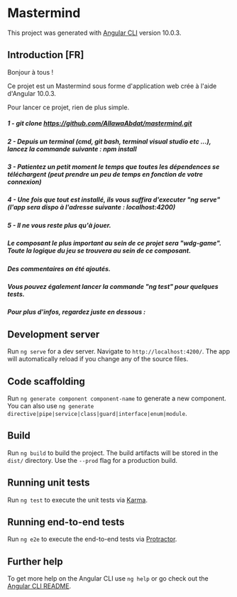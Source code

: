 # Mastermind

This project was generated with [Angular CLI](https://github.com/angular/angular-cli) version 10.0.3.

## Introduction [FR]

Bonjour à tous !

Ce projet est un Mastermind sous forme d'application web crée à l'aide d'Angular 10.0.3.

Pour lancer ce projet, rien de plus simple.

##### 1 - git clone https://github.com/AllawaAbdat/mastermind.git
##### 2 - Depuis un terminal (cmd, git bash, terminal visual studio etc ...), lancez la commande suivante : npm install
##### 3 - Patientez un petit moment le temps que toutes les dépendences se téléchargent (peut prendre un peu de temps en fonction de votre connexion)
##### 4 - Une fois que tout est installé, ils vous suffira d'executer "ng serve" (l'app sera dispo à l'adresse suivante : localhost:4200)
##### 5 - Il ne vous reste plus qu'à jouer.

##### Le composant le plus important au sein de ce projet sera "wdg-game". Toute la logique du jeu se trouvera au sein de ce composant.
##### Des commentaires on été ajoutés.

##### Vous pouvez également lancer la commande "ng test" pour quelques tests.

##### Pour plus d'infos, regardez juste en dessous :

## Development server

Run `ng serve` for a dev server. Navigate to `http://localhost:4200/`. The app will automatically reload if you change any of the source files.

## Code scaffolding

Run `ng generate component component-name` to generate a new component. You can also use `ng generate directive|pipe|service|class|guard|interface|enum|module`.

## Build

Run `ng build` to build the project. The build artifacts will be stored in the `dist/` directory. Use the `--prod` flag for a production build.

## Running unit tests

Run `ng test` to execute the unit tests via [Karma](https://karma-runner.github.io).

## Running end-to-end tests

Run `ng e2e` to execute the end-to-end tests via [Protractor](http://www.protractortest.org/).

## Further help

To get more help on the Angular CLI use `ng help` or go check out the [Angular CLI README](https://github.com/angular/angular-cli/blob/master/README.md).
